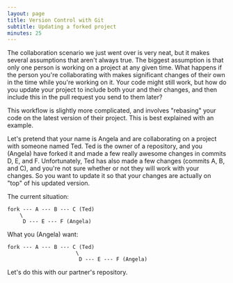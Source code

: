 ```yaml
---
layout: page
title: Version Control with Git
subtitle: Updating a forked project
minutes: 25
---
```


The collaboration scenario we just went over is very neat, but it makes several assumptions that aren't always true. The biggest assumption is that only one person is working on a project at any given time. What happens if the person you're collaborating with makes significant changes of their own in the time while you're working on it. Your code might still work, but how do you update your project to include both your and their changes, and then include this in the pull request you send to them later?

This workflow is slightly more complicated, and involves "rebasing" your code on the latest version of their project. This is best explained with an example.

Let's pretend that your name is Angela and are collaborating on a project with someone named Ted. Ted is the owner of a repository, and you (Angela) have forked it and made a few really awesome changes in commits D, E, and F. Unfortunately, Ted has also made a few changes (commits A, B, and C), and you're not sure whether or not they will work with your changes. So you want to update it so that your changes are actually on "top" of his updated version.

The current situation:

```
fork --- A --- B --- C (Ted)
    \
     D --- E --- F (Angela)
```

What you (Angela) want:

```
fork --- A --- B --- C (Ted)
                      \
                       D --- E --- F (Angela)
```

Let's do this with our partner's repository.
